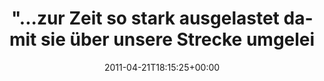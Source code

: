 ---
retweeted: false
source: <a href="http://mobileways.de/gravity" rel="nofollow">Gravity</a>
entities:
  hashtags:
  - text: db
    indices:
    - '137'
    - '140'
  symbols: []
  user_mentions: []
  urls: []
display_text_range:
- '0'
- '140'
favorite_count: '0'
id_str: '61130934770073600'
truncated: false
retweet_count: '0'
id: '61130934770073600'
created_at: Thu Apr 21 18:15:25 +0000 2011
favorited: false
full_text: '"...zur Zeit so stark ausgelastet damit sie über unsere Strecke umgeleitet
  werden sind." - damit wären wir die Linguisten schon mal los. #db'
lang: de
tags:
- db
- pesos/twitter
date: '2011-04-21T18:15:25+00:00'
src: https://twitter.com/bascht/status/61130934770073600
original_url: https://twitter.com/bascht/status/61130934770073600
type: twitter_tweet
text: '"...zur Zeit so stark ausgelastet damit sie über unsere Strecke umgeleitet
  werden sind." - damit wären wir die Linguisten schon mal los. #db'
title: "\"...zur Zeit so stark ausgelastet damit sie über unsere Strecke umgelei"

---